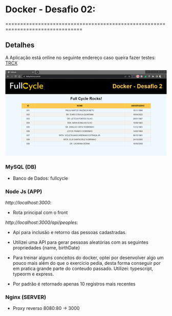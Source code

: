 # Docker - Desafio 02:
================================================================================

## Detalhes

A Aplicação está online no seguinte endereço caso queira fazer testes: [TRCX](https://fullcycle.trcx.com.br)

![Logo do Markdown](node/public/assets/captura.png)

### MySQL (DB)

- Banco de Dados: fullcycle

### Node Js (APP)
 
*http://localhost:3000*:

- Rota principal com o front

*http://localhost:3000/api/peoples*:

- Api para inclusão e retorno das pessoas cadastradas.

- Utilizei uma API para gerar pessoas aleatórias com as seguintes propriedades {name, birthDate}

- Para treinar alguns conceitos do docker, optei por desenvolver algo um pouco mais além do que o exercicio pedia, desta forma conseguir por em pratica grande parte do conteudo passado. Utilizei: typescript, typeorm e express.

- Por padrão é retornado apenas 10 registros mais recentes

### Nginx (SERVER)

- Proxy reverso 8080:80 -> 3000

